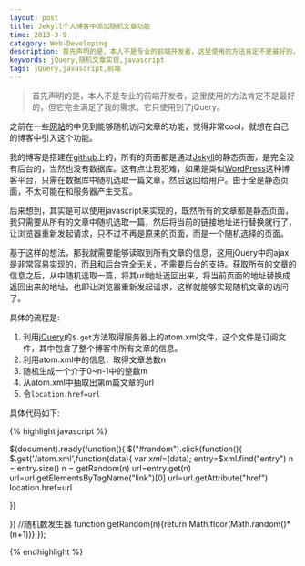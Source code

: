 ```yaml
---
layout: post
title: Jekyll个人博客中添加随机文章功能
time: 2013-3-9
category: Web-Developing
description: 首先声明的是，本人不是专业的前端开发者，这里使用的方法肯定不是最好的，但它完全满足了我的需求。它只使用到了jQuery。
keywords: jQuery,随机文章实现,javascript
tags: jQuery,javascript,前端
---
```


> 首先声明的是，本人不是专业的前端开发者，这里使用的方法肯定不是最好的，但它完全满足了我的需求。它只使用到了jQuery。

之前在一些[网站](http://linux-wiki.cn/wiki/)的中见到能够随机访问文章的功能，觉得非常cool，就想在自己的博客中引入这个功能。

我的博客是搭建在[github](https://github.com "github")上的，所有的页面都是通过[Jekyll](http://jekyllrb.com "Jekyll")的静态页面，是完全没有后台的，当然也没有数据库。这有点让我犯难，如果是类似[WordPress](http://cn.wordpress.org "wordpress")这种博客平台，只需在数据库中随机选取一篇文章，然后返回给用户。由于全是静态页面，不太可能在和服务器产生交互。

后来想到，其实是可以使用javascript来实现的，既然所有的文章都是静态页面，我只需要从所有的文章中随机选取一篇，然后将当前的链接地址进行替换就行了，让浏览器重新发起请求，只不过不再是原来的页面，而是一个随机选择的页面。

基于这样的想法，那我就需要能够读取到所有文章的信息，这用jQuery中的ajax是非常容易实现的，而且和后台完全无关，不需要后台的支持。获取所有的文章的信息之后，从中随机选取一篇，将其url地址返回出来，将当前页面的地址替换成返回出来的地址，也即让浏览器重新发起请求，这样就能够实现随机文章的访问了。


具体的流程是:

1. 利用[jQuery](http://jquery.com "jQuery")的`$.get`方法取得服务器上的atom.xml文件，这个文件是订阅文件，其中包含了整个博客中所有文章的信息。
2. 利用atom.xml中的信息，取得文章总数n
3. 随机生成一个介于0~n-1中的整数m
4. 从atom.xml中抽取出第m篇文章的url
5. 令`location.href=url`

具体代码如下:

{% highlight javascript %}

$(document).ready(function(){
$("#random").click(function(){
	$.get('/atom.xml',function(data){
	var $xml=$(data);
	entry=$xml.find("entry")
	n = entry.size()
	n = getRandom(n)
	url=entry.get(n)
	url=url.getElementsByTagName("link")[0]
	url=url.getAttribute("href")
	location.href=url

  })
	
})
	//随机数发生器
       function getRandom(n){return Math.floor(Math.random()*(n+1))}
});

{% endhighlight %}
